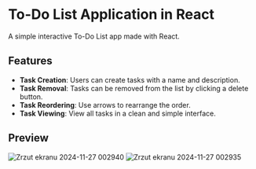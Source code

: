 # To-Do List Application in React

A simple interactive To-Do List app made with React.

## Features

- **Task Creation**: Users can create tasks with a name and description.
- **Task Removal**: Tasks can be removed from the list by clicking a delete button.
- **Task Reordering**: Use arrows to rearrange the order.
- **Task Viewing**: View all tasks in a clean and simple interface.

## Preview

![Zrzut ekranu 2024-11-27 002940](https://github.com/user-attachments/assets/695fe9fe-f246-4b0e-b41a-97551d0141f6)
![Zrzut ekranu 2024-11-27 002935](https://github.com/user-attachments/assets/6e00a63b-7463-40e5-b921-3ceee2a91614)


